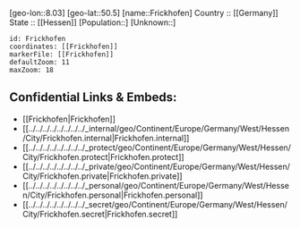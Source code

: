 ﻿---
location: [50.5,8.03] 
mapzoom: [7,12] 
mapmarker: city 
type: City
tags:
- geo/City


SpocWebEntityId: 30273
isDeleted: false
confidential: public

---
[geo-lon::8.03] 
[geo-lat::50.5] 
[name::Frickhofen] 
Country :: [[Germany]]  
State :: [[Hessen]] 
[Population::] 
[Unknown::] 


```leaflet
id: Frickhofen
coordinates: [[Frickhofen]] 
markerFile: [[Frickhofen]] 
defaultZoom: 11 
maxZoom: 18
```


## Confidential Links & Embeds: 
- [[Frickhofen|Frickhofen]]  
- [[../../../../../../../../_internal/geo/Continent/Europe/Germany/West/Hessen/City/Frickhofen.internal|Frickhofen.internal]] 
- [[../../../../../../../../_protect/geo/Continent/Europe/Germany/West/Hessen/City/Frickhofen.protect|Frickhofen.protect]] 
- [[../../../../../../../../_private/geo/Continent/Europe/Germany/West/Hessen/City/Frickhofen.private|Frickhofen.private]] 
- [[../../../../../../../../_personal/geo/Continent/Europe/Germany/West/Hessen/City/Frickhofen.personal|Frickhofen.personal]] 
- [[../../../../../../../../_secret/geo/Continent/Europe/Germany/West/Hessen/City/Frickhofen.secret|Frickhofen.secret]] 
